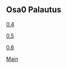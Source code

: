 ## Osa0 Palautus

[0.4](0_4_sekvenssikaavio.PNG)

[0.5](0_5_sekvenssikaavio.PNG)

[0.6](0_6_sekvenssikaavio.PNG)

[Main](https://github.com/JanneKarki/Fullstackopen)
